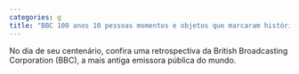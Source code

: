 ```yaml
---
categories: g
title: "BBC 100 anos 10 pessoas momentos e objetos que marcaram história da empresa"
---
```

No dia de seu centenário, confira uma retrospectiva da British Broadcasting Corporation (BBC), a mais antiga emissora pública do mundo.